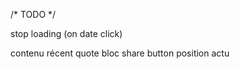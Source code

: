 /* TODO */

<!-- comment css -->
<!-- big map -->
<!-- decalage post -->
stop loading (on date click)
<!-- par roadtrip (date) -->
<!-- long text location (elipsis + max-width) -->
<!-- bouton retour home -->
<!-- contact page -->
contenu récent
quote bloc
share button
position actu
